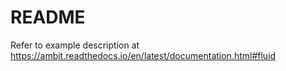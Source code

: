 # README #

Refer to example description at https://ambit.readthedocs.io/en/latest/documentation.html#fluid
